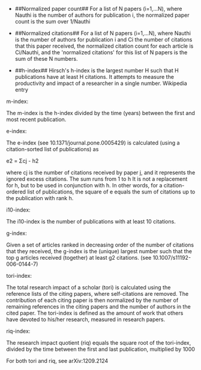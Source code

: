   * ##Normalized paper count##  For a list of N papers (i=1,…N), where Nauthi is the number of authors for publication i, the normalized paper count is the sum over 1/Nauthi

  * ##Normalized citations## For a list of N papers (i=1,…N), where Nauthi is the number of authors for publication i and Ci the number of citations that this paper received, the normalized citation count for each article is Ci/Nauthi, and the 'normalized citations' for this list of N papers is the sum of these N numbers.

  * ##h-index## Hirsch's h-index is the largest number H such that H publications have at least H citations. It attempts to measure the productivity and impact of a researcher in a single number. Wikipedia entry

m-index:

The m-index is the h-index divided by the time (years) between the first and most recent publication.

e-index:

The e-index (see 10.1371/journal.pone.0005429) is calculated (using a citation-sorted list of publications) as

e2 = Σcj - h2

where cj is the number of citations received by paper j, and it represents the ignored excess citations. The sum runs from 1 to h It is not a replacement for h, but to be used in conjunction with h. In other words, for a citation-ordered list of publications, the square of e equals the sum of citations up to the publication with rank h.

i10-index:

The i10-index is the number of publications with at least 10 citations.

g-index:

Given a set of articles ranked in decreasing order of the number of citations that they received, the g-index is the (unique) largest number such that the top g articles received (together) at least g2 citations. (see 10.1007/s11192-006-0144-7)

tori-index:

The total research impact of a scholar (tori) is calculated using the reference lists of the citing papers, where self-citations are removed. The contribution of each citing paper is then normalized by the number of remaining references in the citing papers and the number of authors in the cited paper. The tori-index is defined as the amount of work that others have devoted to his/her research, measured in research papers.

riq-index:

The research impact quotient (riq) equals the square root of the tori-index, divided by the time between the first and last publication, multiplied by 1000

For both tori and riq, see arXiv:1209.2124
